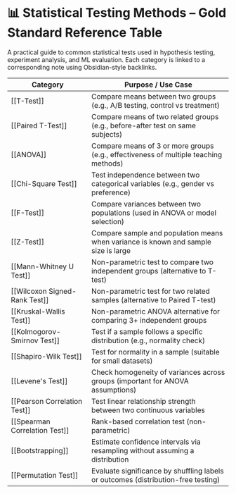 # 📊 Statistical Testing Methods – Gold Standard Reference Table

A practical guide to common statistical tests used in hypothesis testing, experiment analysis, and ML evaluation. Each category is linked to a corresponding note using Obsidian-style backlinks.

| **Category**                       | **Purpose / Use Case**                                                                 |
|------------------------------------|----------------------------------------------------------------------------------------|
| [[T-Test]]                         | Compare means between two groups (e.g., A/B testing, control vs treatment)            |
| [[Paired T-Test]]                 | Compare means of two related groups (e.g., before-after test on same subjects)        |
| [[ANOVA]]                          | Compare means of 3 or more groups (e.g., effectiveness of multiple teaching methods)  |
| [[Chi-Square Test]]                | Test independence between two categorical variables (e.g., gender vs preference)      |
| [[F-Test]]                         | Compare variances between two populations (used in ANOVA or model selection)          |
| [[Z-Test]]                         | Compare sample and population means when variance is known and sample size is large   |
| [[Mann-Whitney U Test]]            | Non-parametric test to compare two independent groups (alternative to T-test)         |
| [[Wilcoxon Signed-Rank Test]]      | Non-parametric test for two related samples (alternative to Paired T-test)            |
| [[Kruskal-Wallis Test]]            | Non-parametric ANOVA alternative for comparing 3+ independent groups                  |
| [[Kolmogorov-Smirnov Test]]        | Test if a sample follows a specific distribution (e.g., normality check)              |
| [[Shapiro-Wilk Test]]              | Test for normality in a sample (suitable for small datasets)                          |
| [[Levene's Test]]                  | Check homogeneity of variances across groups (important for ANOVA assumptions)        |
| [[Pearson Correlation Test]]       | Test linear relationship strength between two continuous variables                    |
| [[Spearman Correlation Test]]      | Rank-based correlation test (non-parametric)                                          |
| [[Bootstrapping]]                  | Estimate confidence intervals via resampling without assuming a distribution          |
| [[Permutation Test]]               | Evaluate significance by shuffling labels or outcomes (distribution-free testing)     |
